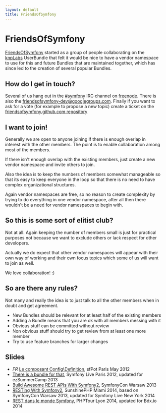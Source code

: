 ```yaml
---
layout: default
title: FriendsOfSymfony
---
```


FriendsOfSymfony
================

[FriendsOfSymfony][fos] started as a group of people collaborating on the [knpLabs][knpLabs] UserBundle that
felt it would be nice to have a vendor namespace to use for this and future Bundles that are maintained
together, which has since led to the creation of several popular Bundles.

How do I get in touch?
----------------------

Several of us hang out in the [#symfony][channel] IRC channel on [freenode][freenode].
There is also the [friendsofsymfony-dev@googlegroups.com][mailinglist]. Finally if you want to
ask for a vote (for example to propose a new topic) create a ticket on the
[friendsofsymfony.github.com repository][fosrepo]

I want to join!
---------------

Generally we are open to anyone joining if there is enough overlap in interest with the other members.
The point is to enable collaboration among most of the members.

If there isn't enough overlap with the existing members, just create a new vendor namespace and invite others to join.

Also the idea is to keep the numbers of members somewhat manageable so that its easy to keep everyone in the loop so
that there is no need to have complex organizational structures.

Again vendor namespaces are free, so no reason to create complexity by trying to do everything in one vendor
namespace, after all then there wouldn't be a need for vendor namespaces to begin with.

So this is some sort of elitist club?
-------------------------------------

Not at all. Again keeping the number of members small is just for practical purposes not because we want
to exclude others or lack respect for other developers.

Actually we do expect that other vendor namespaces will appear with their own way of working
and their own focus topics which some of us will want to join as well.

We love collaboration! :)

So are there any rules?
-----------------------

Not many and really the idea is to just talk to all the other members when in doubt and get agreement.

 * New Bundles should be relevant for at least half of the existing members
 * Adding a Bundle means that you are ok with all members messing with it
 * Obvious stuff can be committed without review
 * Non obvious stuff should try to get review from at least one more member
 * Try to use feature branches for larger changes

Slides
------

 * *FR* [Le composant Config\\Definition](slides/config_definition.html), sfPot Paris May 2012
 * [There is a bundle for that](slides/there_is_a_bundle_for_that.html), Symfony Live Paris 2012, updated for ezSummerCamp 2013
 * [Build Awesome REST APIs With Symfony2](slides/build-awesome-rest-apis-with-symfony2.html), SymfonyCon Warsaw 2013
 * [RESTing With Symfony2](slides/resting-with-symfony2.html), SunshinePHP Miami 2014, based on SymfonyCon Warsaw 2013, updated for Symfony Live New York 2014
 * [REST dans le monde Symfony](slides/rest-dans-le-monde-symfony.html), PHPTour Lyon 2014, updated for Bdx.io 2014

[channel]: irc://irc.freenode.org:6665/symfony
[freenode]: http://freenode.org
[fosrepo]: https://github.com/FriendsOfSymfony/friendsofsymfony.github.com
[fos]: https://github.com/FriendsOfSymfony
[knpLabs]: https://github.com/knplabs
[mailinglist]: http://groups.google.com/group/friendsofsymfony-dev/
